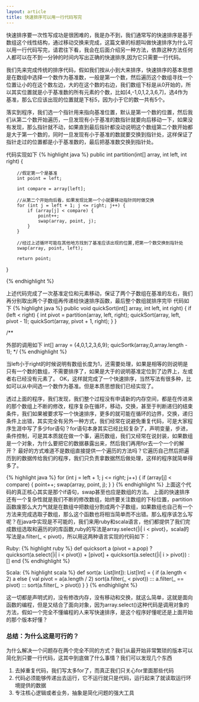 ```yaml
---
layout: article
title: 快速排序可以用一行代码写完
---
```


快速排序要一次性写成功是很困难的，我是办不到，我们通常写的快速排序是基于数组这个线性结构，通过移动交换来完成，这篇文章的标题叫做快速排序为什么可以用一行代码写完，请君往下看，我会在后面介绍另一种方法，依靠这种方法任何人都可以在不到一分钟的时间内写出正确的快速排序,因为它只需要一行代码。



我们先来完成传统的排序代码，假如我们按从小到大来排序，快速排序的基本思想是在数组中选择一个数作为基准数，一般是第一个数，然后遍历这个数组寻找一个位置让小的在这个数左边，大的在这个数的右边，我们数组下标是从0开始的，所以其实位置就是小于基准数的所有元素的个数，比如[4,-1,0,1,2,3,6,7]，选4作为基准，那么它应该出现的位置就是下标5，因为小于它的数一共有5个。

落实到程序，我们选一个指针用来指向基准位置，默认是第一个数的位置，然后我们从第二个数开始遍历，一旦发现有小于基准的数指针就要向后移动一下，如果没有发现，那么指针就不动，如果直到最后指针都没动说明这个数组第二个数开始都是大于第一个数的，同时一旦发现有小于基准的数就要交换到指针处，这样保证了指针走过的位置都是小于基准数的，最后把基准数交换到指针处。

代码实现如下
{% highlight java %}
public int partition(int[] array, int left, int right) {

        //假定第一个是基准
        int point = left;

        int compare = array[left];

        //从第二个开始向后看，如果发现比第一个小就要移动指针同时做交换
        for (int j = left + 1; j <= right; j++) {
            if (array[j] < compare) {
                point++;
                swap(array, point, j);
            }
        }

        //经过上述循环可能在其他地方找到了基准应该出现的位置,把第一个数交换到指针处
        swap(array, point, left);

        return point;
 }

{% endhighlight %}

上述代码完成了一次基准定位和元素移动，保证了两个子数组在基准的左右，我们再分别取出两个子数组再传递给快速排序函数，最后整个数组就排序完毕
代码如下
{% highlight java %}
public void quickSort(int[] array, int left, int right) {
        if (left < right) {
            int pivot = partition(array, left, right);
            quickSort(array, left, pivot - 1);
            quickSort(array, pivot + 1, right);
        }
}

/**

外部的调用如下
int[] array = {4,0,1,2,3,6,9};
quicSortk(array,0,array.length - 1);
*/
{% endhighlight %}


当left小于right的时候说明有数组长度为1，还需要处理，如果是相等的则说明是只有一个数的数组，不需要排序了，如果是大于的说明基准定位到了边界上，左或者右已经没有元素了。
OK，这样就完成了一个快速排序，当然写法有很多种，比如可以从中间选一个数作为基准。但是本质思想我们已经实现了。


透过上面的程序，我们发现，我们整个过程没有申请新的内存空间，都是在传进来的那个数组上不断的修改，程序复杂在循环，移动，交换，甚至于判断递归的结束条件，我们如果被要求写一个快速排序，更多的就可能在循环的边界，交换，递归条件上出错，其实完全有另外一种方式，我们经常在说避免重复代码，可是大家程序生涯中写了多少for语句？for语句本身其实已经比较复杂了，声明变量，步进，条件控制，可是其本质就在做一个事，遍历数组，我们又经常在说封装，如果数组是一个对象，为什么要把它的数据暴露出来，然后我们再用for去一个一个的解开？ 最好的方式难道不是数组直接提供一个遍历的方法吗？它遍历自己然后把遍历到的数据传给我们的程序，我们只负责拿数据然后做处理，这样的程序就简单得多了。

{% highlight java %}
for (int j = left + 1; j <= right; j++) {
            if (array[j] < compare) {
                point++;
                swap(array, point, j);
            }
}
{% endhighlight %}
上面这个代码的真正核心其实是那个if语句，swap甚至也应是数组的方法。
上面的快速排序还有一个复杂性就是我们不断的修改数组，始终要关注数组的下标位置，partition函数废那么大力气就是在数组中把数组分割成两个子数组，如果数组也自己有一个方法来完成选取子数组，那么这个函数也将相当简单而不出错。那么程序该怎么写呢？在java中实现是不可能的，我们来用ruby和scala语言，他们都提供了我们完成数组选取和遍历的的库函数,ruby的写法是array.select{|i| i < pivot}，scala的写法是a.filter(_ < pivot)，所以用这两种语言实现的代码如下：

Ruby:
{% highlight ruby %}
def quicksort a
  (pivot = a.pop) ? quicksort(a.select{|i| i < pivot}) + [pivot] + quicksort(a.select{|i| i > pivot}) : []
end
{% endhighlight %}

Scala:
{% highlight scala %}
def sort(a: List[Int]): List[Int] = {
    if (a.length < 2)
      a
    else {
      val pivot = a(a.length / 2)
      sort(a.filter(_ < pivot)) ::: a.filter(_ == pivot) ::: sort(a.filter(_ > pivot))
    }
}
{% endhighlight %}

这一切都是声明式的，没有修改内存，没有移动和交换，就这么简单，这就是面向函数的编程，但是又结合了面向对象，因为array.select()这种代码是调用对象的方法，假如一个完全不懂编程的人来写快速排序，是这个程序好懂呢还是上面开始的那个版本好懂？


### 总结：为什么这是可行的？

为什么解决一个问题存在两个完全不同的方式？我们从最开始非常繁琐的版本可以简化到只要一行代码，这其中到底做了什么事情？我们可以发现几个东西

1. 去掉重复代码，我们写太多for了，而真正我们只关心for里面那些代码
2. 代码必须能够传递出去运行，它不运行就只是代码，运行起来了就读取运行环境提供的数据
3. 专注核心逻辑或者业务，抽象是简化问题的强大工具